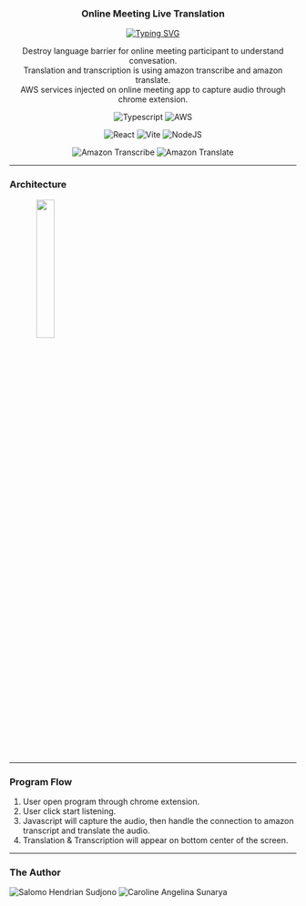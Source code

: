 <p align="center">
  <h3 align="center">Online Meeting Live Translation</h3>
</p>

<p align="center">
  <a href="https://git.io/typing-svg"><img src="https://readme-typing-svg.demolab.com?font=Fira+Code&pause=1000&color=175D9C&center=true&vCenter=true&width=435&lines=Break+the+language+barrier" alt="Typing SVG" /></a>
</p>

<p align="center">
  Destroy language barrier for online meeting participant to understand convesation. <br>
  Translation and transcription is using amazon transcribe and amazon translate. <br>
  AWS services injected on online meeting app to capture audio through chrome extension.
</p>

<p align="center">
    <img alt="Typescript" title="Typescript" src="https://img.shields.io/badge/typescript-%23007ACC.svg?style=for-the-badge&logo=typescript&logoColor=white"/>
    <img alt="AWS" title="AWS" src="https://img.shields.io/badge/AWS-%23FF9900.svg?style=for-the-badge&logo=amazonwebservices&logoColor=white"/>
</p>

<p align="center">
    <img alt="React" title="React" src="https://img.shields.io/badge/React-%2320232a.svg?logo=react&logoColor=%2361DAFB"/>
  <img alt="Vite" title="Vite" src="https://img.shields.io/badge/Vite-646CFF?logo=vite&logoColor=fff"/>
  <img alt="NodeJS" title="NodeJS" src="https://img.shields.io/badge/Node.js-6DA55F?logo=node.js&logoColor=white"/>
</p>

<p align="center">
  <img alt="Amazon Transcribe" title="Amazon Transcribe" src="https://img.shields.io/badge/Amazon%20Transcribe-44A833?logo=amazonwebservices&logoColor=white"/>
  <img alt="Amazon Translate" title="Amazon Translate" src="https://img.shields.io/badge/Amazon%20Translate-44A833?logo=amazonwebservices&logoColor=white"/>
</p>

---

### Architecture
<a align="center" >
<img width=25% height=25% src="https://drive.google.com/uc?export=view&id=1y49WyPbbQv2PXUhHQJBOLskeNXUIX03d"></img>
</a>

---

### Program Flow
1. User open program through chrome extension.
2. User click start listening.
3. Javascript will capture the audio, then handle the connection to amazon transcript and translate the audio.
4. Translation & Transcription will appear on bottom center of the screen.

---

### The Author
<p>
  <img alt="Salomo Hendrian Sudjono" title="Salomo Hendrian Sudjono" src="https://custom-icon-badges.demolab.com/badge/-Salomo%20Hendrian%20Sudjono-blue?style=for-the-badge&logo=person-fill&logoColor=white"/>
  <img alt="Caroline Angelina Sunarya" title="Caroline Angelina Sunarya" src="https://custom-icon-badges.demolab.com/badge/-Caroline%20Angelina%20Sunarya-blue?style=for-the-badge&logo=person-fill&logoColor=white"/>
</p>


